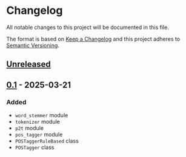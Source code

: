 # Changelog
All notable changes to this project will be documented in this file.

The format is based on [Keep a Changelog](http://keepachangelog.com/en/1.0.0/)
and this project adheres to [Semantic Versioning](http://semver.org/spec/v2.0.0.html).

## [Unreleased]
## [0.1] - 2025-03-21
### Added
- `word_stemmer` module
- `tokenizer` module
- `p2t` module
- `pos_tagger` module
- `POSTaggerRuleBased` class
- `POSTagger` class


[Unreleased]: https://github.com/openscilab/parsipy/compare/v0.1...dev
[0.1]: https://github.com/openscilab/parsipy/compare/277cd75...v0.1